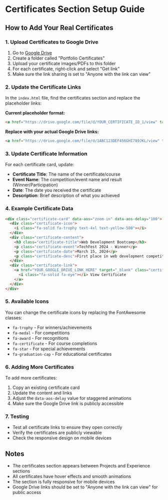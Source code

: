 # Certificates Section Setup Guide

## How to Add Your Real Certificates

### 1. Upload Certificates to Google Drive
1. Go to [Google Drive](https://drive.google.com)
2. Create a folder called "Portfolio Certificates"
3. Upload your certificate images/PDFs to this folder
4. For each certificate, right-click and select "Get link"
5. Make sure the link sharing is set to "Anyone with the link can view"

### 2. Update the Certificate Links
In the `index.html` file, find the certificates section and replace the placeholder links:

**Current placeholder format:**
```html
<a href="https://drive.google.com/file/d/YOUR_CERTIFICATE_ID_1/view" target="_blank" class="certificate-btn">
```

**Replace with your actual Google Drive links:**
```html
<a href="https://drive.google.com/file/d/1ABC123DEF456GHI789JKL/view" target="_blank" class="certificate-btn">
```

### 3. Update Certificate Information
For each certificate card, update:
- **Certificate Title**: The name of the certificate/course
- **Event Name**: The competition/event name and result (Winner/Participation)
- **Date**: The date you received the certificate
- **Description**: Brief description of what you achieved

### 4. Example Certificate Data
```html
<div class="certificate-card" data-aos="zoom-in" data-aos-delay="100">
  <div class="certificate-icon">
    <i class="fa-solid fa-trophy text-4xl text-yellow-500"></i>
  </div>
  <div class="certificate-content">
    <h3 class="certificate-title">Web Development Bootcamp</h3>
    <p class="certificate-event">TechFest 2024 - Winner</p>
    <p class="certificate-date">March 15, 2024</p>
    <p class="certificate-desc">First place in web development competition showcasing full-stack skills</p>
  </div>
  <div class="certificate-link">
    <a href="YOUR_GOOGLE_DRIVE_LINK_HERE" target="_blank" class="certificate-btn">
      <i class="fa-solid fa-eye"></i> View Certificate
    </a>
  </div>
</div>
```

### 5. Available Icons
You can change the certificate icons by replacing the FontAwesome classes:
- `fa-trophy` - For winners/achievements
- `fa-medal` - For competitions
- `fa-award` - For recognitions
- `fa-certificate` - For course completions
- `fa-star` - For special achievements
- `fa-graduation-cap` - For educational certificates

### 6. Adding More Certificates
To add more certificates:
1. Copy an existing certificate card
2. Update the content and links
3. Adjust the `data-aos-delay` value for staggered animations
4. Make sure the Google Drive link is publicly accessible

### 7. Testing
- Test all certificate links to ensure they open correctly
- Verify the certificates are publicly viewable
- Check the responsive design on mobile devices

## Notes
- The certificates section appears between Projects and Experience sections
- All certificates have hover effects and smooth animations
- The section is fully responsive for mobile devices
- Google Drive links should be set to "Anyone with the link can view" for public access

